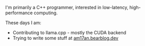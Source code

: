 I'm primarily a C++ programmer, interested in low-latency, high-performance computing.

These days I am:
- Contributing to llama.cpp - mostly the CUDA backend
- Trying to write some stuff at [am17an.bearblog.dev](https://am17an.bearblog.dev)
<!--
**am17an/am17an** is a ✨ _special_ ✨ repository because its `README.md` (this file) appears on your GitHub profile.

Here are some ideas to get you started:

- 🔭 I’m currently working on ...
- 🌱 I’m currently learning ...
- 👯 I’m looking to collaborate on ...
- 🤔 I’m looking for help with ...
- 💬 Ask me about ...
- 📫 How to reach me: ...
- 😄 Pronouns: ...
- ⚡ Fun fact: ...
-->
